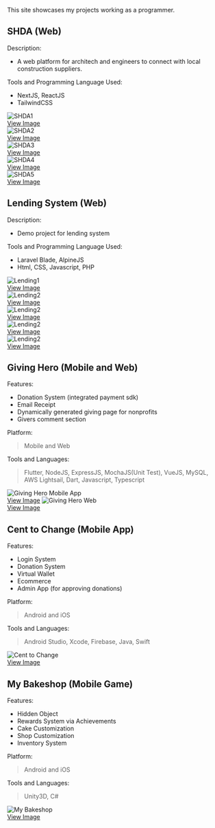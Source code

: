 This site showcases my projects working as a programmer.

## SHDA (Web)
Description:
- A web platform for architech and engineers to connect with local construction suppliers.

Tools and Programming Language Used:
- NextJS, ReactJS
- TailwindCSS

![SHDA1](https://github.com/kosenshou/kosenshou.github.io/blob/main/shda/ss-shda-1.png?raw=true)
<br>
<a target="_blank" href="https://raw.githubusercontent.com/kosenshou/kosenshou.github.io/main/shda/ss-shda-1.png">View Image</a>
<br>
![SHDA2](https://github.com/kosenshou/kosenshou.github.io/blob/main/shda/ss-shda-2.png?raw=true)
<br>
<a target="_blank" href="https://raw.githubusercontent.com/kosenshou/kosenshou.github.io/main/shda/ss-shda-2.png">View Image</a>
<br>
![SHDA3](https://github.com/kosenshou/kosenshou.github.io/blob/main/shda/ss-shda-3.png?raw=true)
<br>
<a target="_blank" href="https://raw.githubusercontent.com/kosenshou/kosenshou.github.io/main/shda/ss-shda-3.png">View Image</a>
<br>
![SHDA4](https://github.com/kosenshou/kosenshou.github.io/blob/main/shda/ss-shda-4.png?raw=true)
<br>
<a target="_blank" href="https://raw.githubusercontent.com/kosenshou/kosenshou.github.io/main/shda/ss-shda-4.png">View Image</a>
<br>
![SHDA5](https://github.com/kosenshou/kosenshou.github.io/blob/main/shda/ss-shda-5.png?raw=true)
<br>
<a target="_blank" href="https://raw.githubusercontent.com/kosenshou/kosenshou.github.io/main/shda/ss-shda-5.png">View Image</a>

## Lending System (Web)
Description:
- Demo project for lending system

Tools and Programming Language Used:
- Laravel Blade, AlpineJS
- Html, CSS, Javascript, PHP

![Lending1](https://github.com/kosenshou/kosenshou.github.io/blob/main/perampc/ss-perampc-1.png?raw=true)
<br>
<a target="_blank" href="https://raw.githubusercontent.com/kosenshou/kosenshou.github.io/main/perampc/ss-perampc-1.png">View Image</a>
<br>
![Lending2](https://github.com/kosenshou/kosenshou.github.io/blob/main/perampc/ss-perampc-2.png?raw=true)
<br>
<a target="_blank" href="https://raw.githubusercontent.com/kosenshou/kosenshou.github.io/main/perampc/ss-perampc-2.png">View Image</a>
<br>
![Lending2](https://github.com/kosenshou/kosenshou.github.io/blob/main/perampc/ss-perampc-3.png?raw=true)
<br>
<a target="_blank" href="https://raw.githubusercontent.com/kosenshou/kosenshou.github.io/main/perampc/ss-perampc-3.png">View Image</a>
<br>
![Lending2](https://github.com/kosenshou/kosenshou.github.io/blob/main/perampc/ss-perampc-4.png?raw=true)
<br>
<a target="_blank" href="https://raw.githubusercontent.com/kosenshou/kosenshou.github.io/main/perampc/ss-perampc-4.png">View Image</a>
<br>
![Lending2](https://github.com/kosenshou/kosenshou.github.io/blob/main/perampc/ss-perampc-5.png?raw=true)
<br>
<a target="_blank" href="https://raw.githubusercontent.com/kosenshou/kosenshou.github.io/main/perampc/ss-perampc-5.png">View Image</a>

## Giving Hero (Mobile and Web)
Features:
- Donation System (integrated payment sdk)
- Email Receipt
- Dynamically generated giving page for nonprofits
- Givers comment section

Platform:
> Mobile and Web

Tools and Languages:
> Flutter, NodeJS, ExpressJS, MochaJS(Unit Test), VueJS, MySQL, AWS Lightsail, Dart, Javascript, Typescript

![Giving Hero Mobile App](https://github.com/kosenshou/kosenshou.github.io/blob/main/files/ss-givinghero.png?raw=true)
<br>
<a target="_blank" href="https://raw.githubusercontent.com/kosenshou/kosenshou.github.io/main/files/ss-givinghero.png">View Image</a>
![Giving Hero Web](https://github.com/kosenshou/kosenshou.github.io/blob/main/files/ss-givinghero2.png?raw=true)
<br>
<a target="_blank" href="https://raw.githubusercontent.com/kosenshou/kosenshou.github.io/main/files/ss-givinghero2.png">View Image</a>

## Cent to Change (Mobile App)
Features:
- Login System
- Donation System
- Virtual Wallet
- Ecommerce
- Admin App (for approving donations)

Platform:
> Android and iOS

Tools and Languages:
> Android Studio, Xcode, Firebase, Java, Swift

![Cent to Change](https://github.com/kosenshou/kosenshou.github.io/blob/main/files/ss-centtochange.png?raw=true)
<br>
<a target="_blank" href="https://raw.githubusercontent.com/kosenshou/kosenshou.github.io/main/files/ss-centtochange.png">View Image</a>

## My Bakeshop (Mobile Game)
Features:
- Hidden Object
- Rewards System via Achievements
- Cake Customization
- Shop Customization
- Inventory System

Platform:
> Android and iOS

Tools and Languages:
> Unity3D, C#

![My Bakeshop](https://github.com/kosenshou/kosenshou.github.io/blob/main/files/ss-mybakeshop.png?raw=true)
<br>
<a target="_blank" href="https://raw.githubusercontent.com/kosenshou/kosenshou.github.io/main/files/ss-mybakeshop.png">View Image</a>
